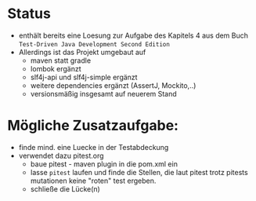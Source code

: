 # Status
- enthält bereits eine Loesung zur Aufgabe des Kapitels 4 aus dem Buch `Test-Driven Java Development
Second Edition`
- Allerdings ist das Projekt umgebaut auf 
  - maven statt gradle
  - lombok ergänzt
  - slf4j-api und slf4j-simple ergänzt
  - weitere dependencies ergänzt (AssertJ, Mockito,..)
  - versionsmäßig insgesamt auf neuerem Stand 

# Mögliche Zusatzaufgabe:
- finde mind. eine Luecke in der Testabdeckung
- verwendet dazu pitest.org
  - baue pitest - maven plugin in die pom.xml ein 
  - lasse `pitest` laufen und finde die Stellen, die laut pitest trotz pitests mutationen keine "roten" test ergeben. 
  - schließe die Lücke(n)